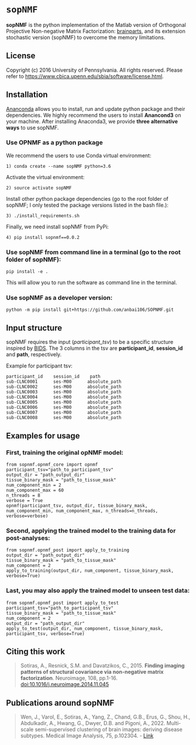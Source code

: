 # `sopNMF`
**sopNMF** is the python implementation of the Matlab version of Orthogonal Projective Non-negative Matrix Factorization: [brainparts](https://github.com/asotiras/brainparts), and its extension stochastic version (sopNMF) to overcome the memory limitations.

## License
Copyright (c) 2016 University of Pennsylvania. All rights reserved. Please refer to https://www.cbica.upenn.edu/sbia/software/license.html.

## Installation
[Ananconda](https://www.anaconda.com/products/individual) allows you to install, run and update python package and their dependencies. We highly recommend the users to install **Anancond3** on your machine.
After installing Anaconda3, we provide **three alternative ways** to use sopNMF.
### Use OPNMF as a python package
We recommend the users to use Conda virtual environment:
```
1) conda create --name sopNMF python=3.6
```
Activate the virtual environment:
```
2) source activate sopNMF
```
Install other python package dependencies (go to the root folder of sopNMF; I only tested the package versions listed in the bash file.):
```
3) ./install_requirements.sh
```
Finally, we need install sopNMF from PyPi:
```
4) pip install sopnmf==0.0.2
```

### Use sopNMF from command line in a terminal (go to the root folder of sopNMF):
```
pip install -e .
```
This will allow you to run the software as command line in the terminal.

### Use sopNMF as a developer version:
```
python -m pip install git+https://github.com/anbai106/SOPNMF.git
```

## Input structure
sopNMF requires the input (*participant_tsv*) to be a specific structure inspired by [BIDS](https://bids.neuroimaging.io/). The 3 columns in the tsv are **participant_id**, **session_id** and **path**, respectively.

Example for participant tsv:
```
participant_id    session_id    path
sub-CLNC0001      ses-M00      absolute_path    
sub-CLNC0002      ses-M00      absolute_path
sub-CLNC0003      ses-M00      absolute_path
sub-CLNC0004      ses-M00      absolute_path
sub-CLNC0005      ses-M00      absolute_path
sub-CLNC0006      ses-M00      absolute_path
sub-CLNC0007      ses-M00      absolute_path
sub-CLNC0008      ses-M00      absolute_path
```

## Examples for usage

### First, training the original opNMF model:
```
from sopnmf.opnmf_core import opnmf
participant_tsv="path_to_participant_tsv"
output_dir = "path_output_dir"
tissue_binary_mask = "path_to_tissue_mask"
num_component_min = 2
num_component_max = 60
n_threads = 8
verbose = True
opnmf(participant_tsv, output_dir, tissue_binary_mask, num_component_min, num_component_max, n_threads=n_threads, verbose=verbose)
```

### Second, applying the trained model to the training data for post-analyses:
```
from sopnmf.opnmf_post import apply_to_training
output_dir = "path_output_dir"
tissue_binary_mask = "path_to_tissue_mask"
num_component = 2
apply_to_training(output_dir, num_component, tissue_binary_mask, verbose=True)
```

### Last, you may also apply the trained model to unseen test data:
```
from sopnmf.opnmf_post import apply_to_test
participant_tsv="path_to_participant_tsv"
tissue_binary_mask = "path_to_tissue_mask"
num_component = 2
output_dir = "path_output_dir"
apply_to_test(output_dir, num_component, tissue_binary_mask, participant_tsv, verbose=True)
```

## Citing this work
> Sotiras, A., Resnick, S.M. and Davatzikos, C., 2015. **Finding imaging patterns of structural covariance via non-negative matrix factorization**. Neuroimage, 108, pp.1-16. [doi:10.1016/j.neuroimage.2014.11.045](https://www.sciencedirect.com/science/article/pii/S1053811914009756?via%3Dihub)

## Publications around sopNMF
> Wen, J., Varol, E., Sotiras, A., Yang, Z., Chand, G.B., Erus, G., Shou, H., Abdulkadir, A., Hwang, G., Dwyer, D.B. and Pigoni, A., 2022. Multi-scale semi-supervised clustering of brain images: deriving disease subtypes. Medical Image Analysis, 75, p.102304. - [Link](https://scholar.google.com/citations?view_op=view_citation&hl=en&user=4Wq_FukAAAAJ&sortby=pubdate&citation_for_view=4Wq_FukAAAAJ:9ZlFYXVOiuMC)
